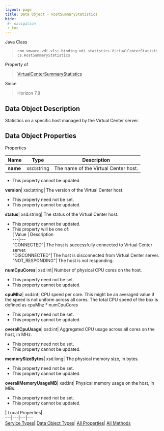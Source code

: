 ```yaml
---
layout: page
title: Data Object - HostSummaryStatistics
hide:
 #- navigation
 - toc
---
```






Java Class  
> `com.vmware.vdi.vlsi.binding.vdi.statistics.VirtualCenterStatistics.HostSummaryStatistics`

Property of  
> [VirtualCenterSummaryStatistics](vdi.statistics.VirtualCenterStatistics.VirtualCenterSummaryStatistics.md#field_detail)

Since  
> Horizon 7.8


## Data Object Description 

Statistics on a specific host managed by the Virtual Center server. 

## Data Object Properties

Properties

Name |  Type |  Description   
---|---|---  
**name**|  xsd:string|  The name of the Virtual Center host.   


 * This property cannot be updated.

  
**version**|  xsd:string|  The version of the Virtual Center host.   


 * This property need not be set.
 * This property cannot be updated.

  
**status**|  xsd:string|  The status of the Virtual Center host.   


 * This property cannot be updated.
  * This property will be one of:  
|  Value |  Description   
---|---  
"CONNECTED"| The host is successfully connected to Virtual Center server.  
"DISCONNECTED"| The host is disconnected from Virtual Center server.  
"NOT_RESPONDING"| The host is not responding.  

  
**numCpuCores**|  xsd:int|  Number of physical CPU cores on the host.   


 * This property need not be set.
 * This property cannot be updated.

  
**cpuMhz**|  xsd:int|  CPU speed per core. This might be an averaged value if the speed is not uniform across all cores. The total CPU speed of the box is defined as cpuMhz * numCpuCores   


 * This property need not be set.
 * This property cannot be updated.

  
**overallCpuUsage**|  xsd:int|  Aggregated CPU usage across all cores on the host, in MHz.   


 * This property need not be set.
 * This property cannot be updated.

  
**memorySizeBytes**|  xsd:long|  The physical memory size, in bytes.   


 * This property need not be set.
 * This property cannot be updated.

  
**overallMemoryUsageMB**|  xsd:int|  Physical memory usage on the host, in MBs.   


 * This property need not be set.
 * This property cannot be updated.

  
  
  
 | Local Properties|   
---|---|---|---  
[Service Types](index-mo_types.md)| [Data Object Types](index-do_types.md)| [All Properties](index-properties.md)| [All Methods](index-methods.md)  
  
  
